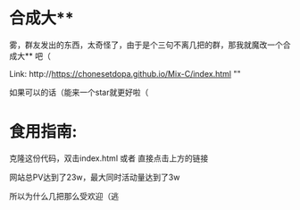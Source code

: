 # 合成大** 

雾，群友发出的东西，太奇怪了，由于是个三句不离几把的群，那我就魔改一个合成大**  吧（

Link: http://https://chonesetdopa.github.io/Mix-C/index.html ""

如果可以的话（能来一个star就更好啦（

# 食用指南:

克隆这份代码，双击index.html 或者 直接点击上方的链接

网站总PV达到了23w，最大同时活动量达到了3w

所以为什么几把那么受欢迎（逃

